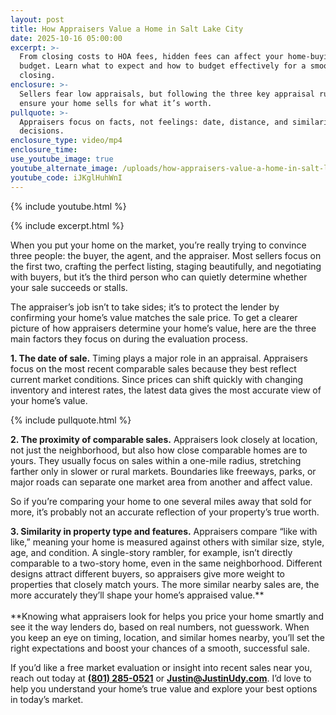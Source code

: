 ```yaml
---
layout: post
title: How Appraisers Value a Home in Salt Lake City
date: 2025-10-16 05:00:00
excerpt: >-
  From closing costs to HOA fees, hidden fees can affect your home-buying
  budget. Learn what to expect and how to budget effectively for a smooth
  closing.
enclosure: >-
  Sellers fear low appraisals, but following the three key appraisal rules helps
  ensure your home sells for what it’s worth.
pullquote: >-
  Appraisers focus on facts, not feelings: date, distance, and similarity drive
  decisions.
enclosure_type: video/mp4
enclosure_time:
use_youtube_image: true
youtube_alternate_image: /uploads/how-appraisers-value-a-home-in-salt-lake-city-2.png
youtube_code: iJKglHuhWnI
---
```

{% include youtube.html %}

{% include excerpt.html %}

When you put your home on the market, you’re really trying to convince three people: the buyer, the agent, and the appraiser. Most sellers focus on the first two, crafting the perfect listing, staging beautifully, and negotiating with buyers, but it’s the third person who can quietly determine whether your sale succeeds or stalls.

The appraiser’s job isn’t to take sides; it’s to protect the lender by confirming your home’s value matches the sale price. To get a clearer picture of how appraisers determine your home’s value, here are the three main factors they focus on during the evaluation process.

**1\. The date of sale.** Timing plays a major role in an appraisal. Appraisers focus on the most recent comparable sales because they best reflect current market conditions. Since prices can shift quickly with changing inventory and interest rates, the latest data gives the most accurate view of your home’s value.

{% include pullquote.html %}

**2\. The proximity of comparable sales.** Appraisers look closely at location, not just the neighborhood, but also how close comparable homes are to yours. They usually focus on sales within a one-mile radius, stretching farther only in slower or rural markets. Boundaries like freeways, parks, or major roads can separate one market area from another and affect value.

So if you’re comparing your home to one several miles away that sold for more, it’s probably not an accurate reflection of your property’s true worth.

**3\. Similarity in property type and features.** Appraisers compare “like with like,” meaning your home is measured against others with similar size, style, age, and condition. A single-story rambler, for example, isn’t directly comparable to a two-story home, even in the same neighborhood. Different designs attract different buyers, so appraisers give more weight to properties that closely match yours. The more similar nearby sales are, the more accurately they’ll shape your home’s appraised value.**<br><br>**Knowing what appraisers look for helps you price your home smartly and see it the way lenders do, based on real numbers, not guesswork. When you keep an eye on timing, location, and similar homes nearby, you’ll set the right expectations and boost your chances of a smooth, successful sale.

If you’d like a free market evaluation or insight into recent sales near you, reach out today at [**(801) 285-0521**](tel:&#40;801&#41;%20285-0521) or [**Justin@JustinUdy.com**](mailto:Justin@JustinUdy.com). I’d love to help you understand your home’s true value and explore your best options in today’s market.